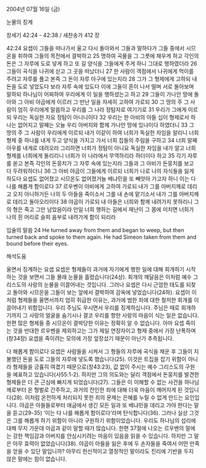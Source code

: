 2004년 07월 16일 (금)

눈물의 징계



창세기 42:24 - 42:38 / 새찬송가 412 장


42:24 요셉이 그들을 떠나가서 울고 다시 돌아와서 그들과 말하다가 그들 중에서 시므온을 취하여 그들의 목전에서 결박하고 25 명하여 곡물을 그 그릇에 채우게 하고 각인의 돈은 그 자루에 도로 넣게 하고 또 길 양식을 그들에게 주게 하니 그대로 행하였더라 26 그들이 곡식을 나귀에 싣고 그 곳을 떠났더니 27 한 사람이 객점에서 나귀에게 먹이를 주려고 자루를 풀고 본즉 그 돈이 자루 아구에 있는지라 28 그가 그 형제에게 고하되 내 돈을 도로 넣었도다 보라 자루 속에 있도다 이에 그들이 혼이 나서 떨며 서로 돌아보며 말하되 하나님이 어찌하여 우리에게 이 일을 행하셨는고 하고 29 그들이 가나안 땅에 돌아와 그 아비 야곱에게 이르러 그 만난 일을 자세히 고하여 가로되 30 그 땅의 주 그 사람이 엄히 우리에게 말씀하고 우리를 그 나라 정탐자로 여기기로 31 우리가 그에게 이르되 우리는 독실한 자요 정탐이 아니니이다 32 우리는 한 아비의 아들 십이 형제로서 하나는 없어지고 말째는 오늘 우리 아버지와 함께 가나안 땅에 있나이다 하였더니 33 그 땅의 주 그 사람이 우리에게 이르되 내가 이같이 하여 너희가 독실한 자임을 알리니 너희 형제 중 하나를 내게 두고 양식을 가지고 가서 너희 집들의 주림을 구하고 34 너희 말째 아우를 내게로 데려오라 그리하면 너희가 정탐이 아니요 독실한 자임을 내가 알고 너희 형제를 너희에게 돌리리니 너희가 이 나라에서 무역하리라 하더이다 하고 35 각기 자루를 쏟고 본즉 각인의 돈뭉치가 그 자루 속에 있는지라 그들과 그 아비가 돈뭉치를 보고 다 두려워하더니 36 그 아비 야곱이 그들에게 이르되 너희가 나로 나의 자식들을 잃게 하도다 요셉도 없어졌고 시므온도 없어졌거늘 베냐민을 또 빼앗아 가고자 하니 이는 다 나를 해롭게 함이로다 37 르우벤이 아비에게 고하여 가로되 내가 그를 아버지께로 데리고 오지 아니하거든 나의 두 아들을 죽이소서 그를 내 손에 맡기소서 내가 그를 아버지께로 데리고 돌아오리이다 38 야곱이 가로되 내 아들은 너희와 함께 내려가지 못하리니 그의 형은 죽고 그만 남았음이라 만일 너희 행하는 길에서 재난이 그 몸에 미치면 너희가 나의 흰 머리로 슬피 음부로 내려가게 함이 되리라 

입술의 말씀 
24 He turned away from them and began to weep, but then turned back and spoke to them again. He had Simeon taken from them and bound before their eyes.

해석도움





울면서 징계하는 요셉 
요셉은 형제들이 과거에 자기에게 행한 일에 대해 회개하기 시작하는 것을 보면서 그들 몰래 눈물을 흘렸습니다(24상). 회개의 깨달음은 이처럼 예수 그리스도의 사랑의 눈물을 이끌어내는 것입니다. 그러나 요셉은 다시 근엄한 태도를 되찾고 돌아와 시므온을 그들이 보는 앞에서 결박하여 감옥에 넣었습니다(24하). 요셉이 이처럼 형제들을 울면서까지 엄히 취급한 이유는, 과거에 범한 죄에 대한 철저한 회개를 이끌어내기 위함입니다. 우리 주님도 우시면서 우리를 징계하십니다. 주님은 때로 회개하기까지 그 사랑의 얼굴을 숨기시나 결코 우리를 향한 사랑의 마음이 식는 일은 없습니다. 한편 많은 형제들 중 시므온이 결박당한 이유는 정확히 알 수 없습니다. 아마 요셉 죽이는 것을 반대한 르우벤을 제외하고는 그가 제일 연장자이고 형제 중에서 가장 난폭하며(창34장) 요셉을 죽이려는 모의에 가장 앞장섰기 때문이 아닌가 추측됩니다. 

다 해롭게 함이로다 
요셉은 사람들을 시켜서 그 형들의 자루에 곡식을 채운 후 그들이 지불했던 돈을 도로 그들의 자루에 넣도록 했습니다(25). 이것은 트집을 잡기 위함이 아니라 형제들을 긍휼히 여겼기 때문으로(창43:23), 값 없이 주시는 예수 그리스도의 구원을 예표하고 있습니다(사55:1-2). 하지만 그의 의도와는 달리 객점에서 돈뭉치를 발견한 형제들은 더 큰 근심에 빠지게 되었습니다(27). 그들은 이 이해할 수 없는 사건을 하나님께로부터 온 형벌로 간주하고, 과거의 잔인한 죄에 대해 더욱 마음이 깨어지게 된 것입니다(28). 이처럼 온전하게 처리되지 못한 죄의 문제는 은혜를 누릴 수 없게 만드는 요인입니다. 야곱은 아들들로부터 애굽에서 생긴 모든 일과 또 베냐민을 데리고 가야 한다는 말을 듣고(29-35) ‘이는 다 나를 해롭게 함이로다’라며 탄식합니다(36). 그러나 실상 그것은 그를 해롭게 하기 위함이 아니라 구원하기 위함이었습니다. 우리도 하나님의 섭리에 대해 무지 가운데 야곱과 같이 말할 때가 많습니다. 한편 37절에 나오는 르우벤의 말에는 강한 책임감과 아버지를 안심시키려는 마음이 있음을 읽을 수 있습니다. 하지만 그 말은 아무 효력이 없었습니다(38). 야곱이 아들을 잃은 후에 두 손자들을 죽여서 어떤 만족을 얻을 수 있단 말입니까? 아무리 헌신적이고 열정적인 말이라도 진리에 기반을 두지 않은 말에는 힘이 없습니다.